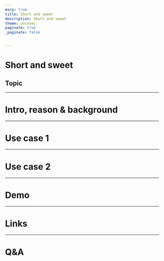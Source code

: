 ```yaml
---
marp: true
title: Short and sweet
description: Short and sweet
theme: uncover
paginate: true
_paginate: false


---
```


# Short and sweet

## Topic

---

# Intro, reason & background

<!--
Some intro.
Then some reason and background.
-->

---

# Use case 1

---

# Use case 2

---

# Demo

---

# Links

---

# Q&A
